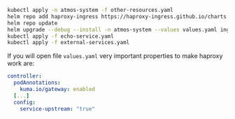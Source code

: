 ```sh
kubectl apply -n atmos-system -f other-resources.yaml
helm repo add haproxy-ingress https://haproxy-ingress.github.io/charts 
helm repo update
helm upgrade --debug --install -n atmos-system --values values.yaml ingress haproxy-ingress/haproxy-ingress
kubectl apply -f echo-service.yaml
kubectl apply -f external-services.yaml
```

If you will open file `values.yaml` very important properties to make haproxy work are:

```yaml
controller:
  podAnnotations:
    kuma.io/gateway: enabled
  [...]
  config:
    service-upstream: "true"
```
